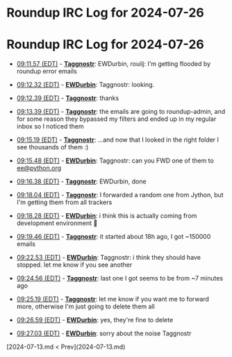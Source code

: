 # Roundup IRC Log for 2024-07-26 #
# Roundup IRC Log for 2024-07-26
* <a href="#09:11.57" id="09:11.57">09:11.57 (EDT)</a> - __[Taggnostr](https://github.com/Taggnostr)__: EWDurbin, rouilj: I'm getting flooded by roundup error emails

* <a href="#09:12.32" id="09:12.32">09:12.32 (EDT)</a> - __[EWDurbin](https://github.com/EWDurbin)__: Taggnostr: looking.
* <a href="#09:12.39" id="09:12.39">09:12.39 (EDT)</a> - __[Taggnostr](https://github.com/Taggnostr)__: thanks

* <a href="#09:13.39" id="09:13.39">09:13.39 (EDT)</a> - __[Taggnostr](https://github.com/Taggnostr)__: the emails are going to roundup-admin, and for some reason they bypassed my filters and ended up in my regular inbox so I noticed them

* <a href="#09:15.19" id="09:15.19">09:15.19 (EDT)</a> - __[Taggnostr](https://github.com/Taggnostr)__: ...and now that I looked in the right folder I see thousands of them :)

* <a href="#09:15.48" id="09:15.48">09:15.48 (EDT)</a> - __[EWDurbin](https://github.com/EWDurbin)__: Taggnostr: can you FWD one of them to ee@python.org
* <a href="#09:16.38" id="09:16.38">09:16.38 (EDT)</a> - __[Taggnostr](https://github.com/Taggnostr)__: EWDurbin, done

* <a href="#09:18.04" id="09:18.04">09:18.04 (EDT)</a> - __[Taggnostr](https://github.com/Taggnostr)__: I forwarded a random one from Jython, but I'm getting them from all trackers
* <a href="#09:18.28" id="09:18.28">09:18.28 (EDT)</a> - __[EWDurbin](https://github.com/EWDurbin)__: i think this is actually coming from development environment 🤦

* <a href="#09:19.46" id="09:19.46">09:19.46 (EDT)</a> - __[Taggnostr](https://github.com/Taggnostr)__: it started about 18h ago, I got ~150000 emails

* <a href="#09:22.53" id="09:22.53">09:22.53 (EDT)</a> - __[EWDurbin](https://github.com/EWDurbin)__: Taggnostr: i think they should have stopped. let me know if you see another

* <a href="#09:24.56" id="09:24.56">09:24.56 (EDT)</a> - __[Taggnostr](https://github.com/Taggnostr)__: last one I got seems to be from ~7 minutes ago

* <a href="#09:25.19" id="09:25.19">09:25.19 (EDT)</a> - __[Taggnostr](https://github.com/Taggnostr)__: let me know if you want me to forward more, otherwise I'm just going to delete them all

* <a href="#09:26.59" id="09:26.59">09:26.59 (EDT)</a> - __[EWDurbin](https://github.com/EWDurbin)__: yes, they're fine to delete
* <a href="#09:27.03" id="09:27.03">09:27.03 (EDT)</a> - __[EWDurbin](https://github.com/EWDurbin)__: sorry about the noise Taggnostr

<div class="inpage-footer">
[2024-07-13.md < Prev](2024-07-13.md)
</div>
